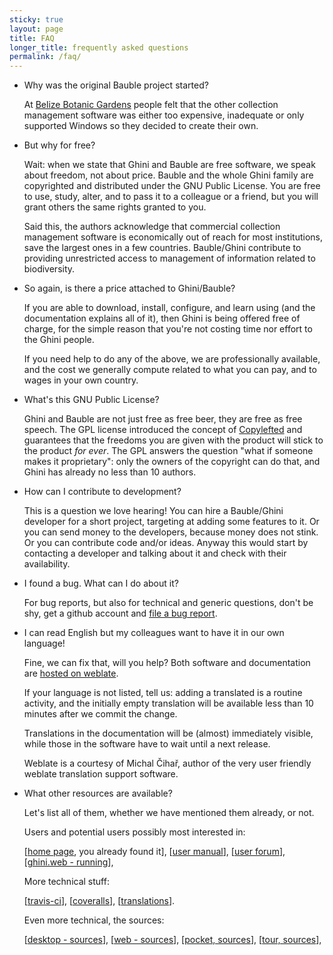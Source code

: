```yaml
---
sticky: true
layout: page
title: FAQ
longer_title: frequently asked questions
permalink: /faq/
---
```


* Why was the original Bauble project started?

  At [Belize Botanic Gardens](http://www.belizebotanic.org/) people felt that the other collection management software was either too expensive, inadequate or only supported Windows so they decided to create their own.

* But why for free?

  Wait: when we state that Ghini and Bauble are free software, we speak
  about freedom, not about price.  Bauble and the whole Ghini family are
  copyrighted and distributed under the GNU Public License.  You are free to
  use, study, alter, and to pass it to a colleague or a friend, but you will
  grant others the same rights granted to you.

  Said this, the authors acknowledge that commercial collection management
  software is economically out of reach for most institutions, save the
  largest ones in a few countries.  Bauble/Ghini contribute to providing
  unrestricted access to management of information related to biodiversity.

* So again, is there a price attached to Ghini/Bauble?

  If you are able to download, install, configure, and learn using (and the
  documentation explains all of it), then Ghini is being offered free of
  charge, for the simple reason that you're not costing time nor effort to
  the Ghini people.

  If you need help to do any of the above, we are professionally available,
  and the cost we generally compute related to what you can pay, and to
  wages in your own country.

* What's this GNU Public License?

  Ghini and Bauble are not just free as free beer, they are free as free
  speech.  The GPL license introduced the concept of
  [Copylefted](https://www.gnu.org/licenses/copyleft.html) and guarantees
  that the freedoms you are given with the product will stick to the product
  _for ever_.  The GPL answers the question "what if someone makes it
  proprietary": only the owners of the copyright can do that, and Ghini has
  already no less than 10 authors.

* How can I contribute to development?

  This is a question we love hearing!  You can hire a Bauble/Ghini developer
  for a short project, targeting at adding some features to it.  Or you can
  send money to the developers, because money does not stink.  Or you can
  contribute code and/or ideas.  Anyway this would start by contacting a
  developer and talking about it and check with their availability.

* I found a bug. What can I do about it?

  For bug reports, but also for technical and generic questions, don't be
  shy, get a github account and [file a bug
  report](https://github.com/Ghini/ghini.desktop/issues/new).

* I can read English but my colleagues want to have it in our own language!

  Fine, we can fix that, will you help?  Both software and documentation are
  [hosted on weblate](https://hosted.weblate.org/projects/ghini/).

  If your language is not listed, tell us: adding a translated is a routine
  activity, and the initially empty translation will be available less than
  10 minutes after we commit the change.

  Translations in the documentation will be (almost) immediately visible,
  while those in the software have to wait until a next release.

  Weblate is a courtesy of Michal Čihař, author of the very user friendly
  weblate translation support software.

* What other resources are available?

  Let's list all of them, whether we have mentioned them already, or not.
  
  Users and potential users possibly most interested in:
  
  [[home page](http://ghini.github.io), you already found it], [[user manual](http://ghini.rtfd.io)], [[user forum](https://groups.google.com/forum/#!forum/bauble)], [[ghini.web - running](http://gardens.ghini.me)], 

  More technical stuff:
  
  [[travis-ci](https://travis-ci.org/Ghini/ghini.desktop/)], [[coveralls](https://coveralls.io/github/Ghini/ghini.desktop)], [[translations](https://hosted.weblate.org/projects/ghini/)].

  Even more technical, the sources:

  [[desktop - sources](http://github.com/Ghini/ghini.desktop)], [[web - sources](http://github.com/Ghini/ghini.web)], [[pocket, sources](http://github.com/Ghini/ghini.pocket)], [[tour, sources](http://github.com/Ghini/ghini.tour)], 